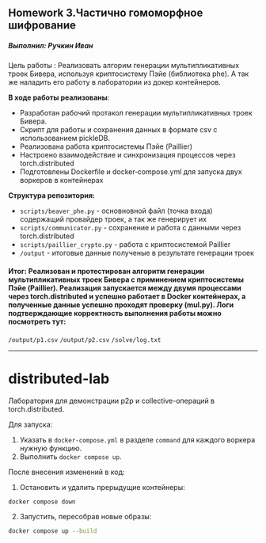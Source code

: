 
Homework 3.Частично гомоморфное шифрование
---
##### Выполнил: Ручкин Иван

Цель работы : Реализовать алгорим генерации мультипликативных троек Бивера, используя криптосистему Пэйе (библиотека phe). А так же наладить его работу в лаборатории из докер контейнеров.

**В ходе работы реализованы**:
 - Разработан рабочий протакол генерации мультипликативных троек Бивера.
- Скрипт для работы и сохранения данных в формате csv с использованием pickleDB.
- Реализована работа криптосистемы Пэйе (Paillier)
- Настроено взаимодействие и синхронизация процессов через torch.distributed
- Подготовлены Dockerfile и docker‑compose.yml для запуска двух воркеров в контейнерах


**Структура репозитория:**
 - `scripts/beaver_phe.py` - основновной файл (точка входа) содержащий провайдер троек, а так же генерирует их
 - `scripts/communicator.py` - сохранение и работа с данными через torch.distributed
 - `scripts/paillier_crypto.py` - работа с криптосистемой Paillier
 - `/output` - итоговые данные полученые в результате генерации троек

#### Итог: Реализован и протестирован алгоритм генерации мультипликативных троек Бивера с приминением криптосистемы Пэйе (Paillier). Реализация запускается между двумя процессами через torch.distributed и успешно работает в Docker контейнерах, а полученные данные успешно проходят проверку (mul.py). Логи подтверждающие корректность выполнения работы можно посмотреть тут:
`/output/p1.csv`
`/output/p2.csv`
`/solve/log.txt`

---

# distributed-lab

Лаборатория для демонстрации p2p и collective-операций в torch.distributed.

Для запуска:
1. Указать в `docker-compose.yml` в разделе `command` для каждого воркера нужную функцию.
2. Выполнить `docker compose up`.

После внесения изменений в код:
1. Остановить и удалить прерыдущие контейнеры: 
```bash
docker compose down
```

2. Запустить, пересобрав новые образы:
```bash
docker compose up --build
```